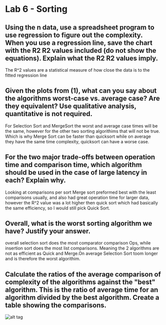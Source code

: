 # Lab 6 - Sorting

## Using the n data, use a spreadsheet program to use regression to figure out the complexity. When you use a regression line, save the chart with the R2 R2 values included (do not show the equations). Explain what the R2 R2 values imply.

The R^2 values are a statistical measure of how close the data is to the fitted regression line

## Given the plots from (1), what can you say about the algorithms worst-case vs. average case? Are they equivalent? Use qualitative analysis, quantitative is not required.
  
For Selection Sort and MergeSort the worst and average case times will be the same, however for the other two sorting algorithims that will not be true. Which is why Merge Sort can be faster than quicksort while on average they have the same time complexity, quicksort can have a worse case.

## For the two major trade-offs between operation time and comparison time, which algorithm should be used in the case of large latency in each? Explain why.
  
Looking at comparisons per sort Merge sort preformed best with the least comparisons usually, and also had great operation time for larger data, however the R^2 value was a lot higher then quick sort which had basically the same efficiency, so I would still pick Quick Sort.

## Overall, what is the worst sorting algorithm we have? Justify your answer.
  
overall selection sort does the most comparator comparison Ops, while insertion sort does the most list comparisons. Meaning the 2 algorithms are not as efficient as Quick and Merge.On average Selection Sort toom longer and is therefore the worst algorithim.

## Calculate the ratios of the average comparison of complexity of the algorithms against the "best" algorithm. This is the ratio of average time for an algorithm divided by the best algorithm. Create a table showing the comparisons.

![alt tag](https://raw.githubusercontent.com/uwoece-se2205b-2017/lab-6-sorting-JedraPeake/master/Capture.PNG?token=AXFuEVPMG4VLtT7knHnvo6GfA4knCZcgks5Y3abxwA%3D%3D)
